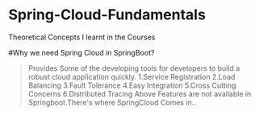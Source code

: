 # Spring-Cloud-Fundamentals
Theoretical Concepts I learnt in the Courses

#Why we need Spring Cloud in SpringBoot?
>Provides Some of the developing tools for developers to build a robust cloud application quickly.
 1.Service Registration
 2.Load Balancing
 3.Fault Tolerance
 4.Easy Integration
 5.Cross Cutting Concerns
 6.Distributed Tracing
     Above Features are not available in Springboot.There's where SpringCloud Comes in..
